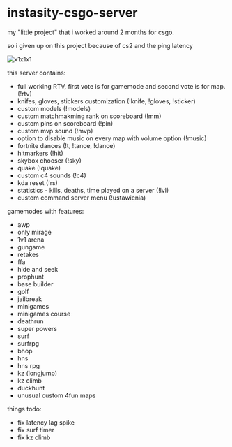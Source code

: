 # instasity-csgo-server

my "little project" that i worked around 2 months for csgo.

so i given up on this project because of cs2 and the ping latency 

![x1x1x1](https://github.com/abatrowy/instasity-csgo-server/assets/39527345/28f84725-2d9e-4f4b-b2ab-4bf8b2bc1cbd)

this server contains:
- full working RTV, first vote is for gamemode and second vote is for map. (!rtv)
- knifes, gloves, stickers customization (!knife, !gloves, !sticker)
- custom models (!models)
- custom matchmakming rank on scoreboard (!mm)
- custom pins on scoreboard (!pin)
- custom mvp sound (!mvp)
- option to disable music on every map with volume option (!music)
- fortnite dances (!t, !tance, !dance)
- hitmarkers (!hit)
- skybox chooser (!sky)
- quake (!quake)
- custom c4 sounds (!c4)
- kda reset (!rs)
- statistics - kills, deaths, time played on a server (!lvl)
- custom command server menu (!ustawienia)

gamemodes with features:
- awp
- only mirage
- 1v1 arena
- gungame
- retakes
- ffa
- hide and seek
- prophunt
- base builder
- golf
- jailbreak
- minigames
- minigames course
- deathrun
- super powers
- surf
- surfrpg
- bhop
- hns
- hns rpg
- kz (longjump)
- kz climb
- duckhunt
- unusual custom 4fun maps

things todo:
- fix latency lag spike
- fix surf timer
- fix kz climb

